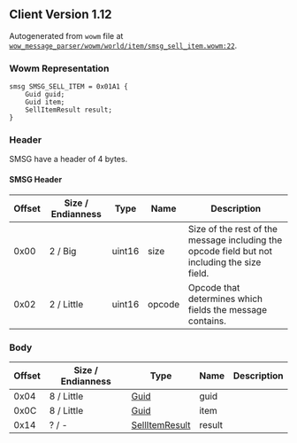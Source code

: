## Client Version 1.12

Autogenerated from `wowm` file at [`wow_message_parser/wowm/world/item/smsg_sell_item.wowm:22`](https://github.com/gtker/wow_messages/tree/main/wow_message_parser/wowm/world/item/smsg_sell_item.wowm#L22).

### Wowm Representation
```rust,ignore
smsg SMSG_SELL_ITEM = 0x01A1 {
    Guid guid;
    Guid item;
    SellItemResult result;
}
```
### Header
SMSG have a header of 4 bytes.

#### SMSG Header
| Offset | Size / Endianness | Type   | Name   | Description |
| ------ | ----------------- | ------ | ------ | ----------- |
| 0x00   | 2 / Big           | uint16 | size   | Size of the rest of the message including the opcode field but not including the size field.|
| 0x02   | 2 / Little        | uint16 | opcode | Opcode that determines which fields the message contains.|
### Body
| Offset | Size / Endianness | Type | Name | Description |
| ------ | ----------------- | ---- | ---- | ----------- |
| 0x04 | 8 / Little | [Guid](../spec/packed-guid.md) | guid |  |
| 0x0C | 8 / Little | [Guid](../spec/packed-guid.md) | item |  |
| 0x14 | ? / - | [SellItemResult](sellitemresult.md) | result |  |
